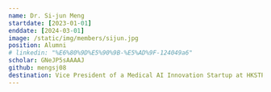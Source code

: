 ```yaml
---
name: Dr. Si-jun Meng
startdate: [2023-01-01]
enddate: [2024-03-01]
image: /static/img/members/sijun.jpg
position: Alumni
# linkedin: "%E6%80%9D%E5%90%9B-%E5%AD%9F-124049a6"
scholar: GNeJP5sAAAAJ
github: mengsj08
destination: Vice President of a Medical AI Innovation Startup at HKSTP
---
```

